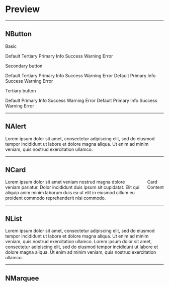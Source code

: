 # Preview

---

## NButton

Basic

<NSpace>
  <NButton>Default</NButton>
  <NButton type="tertiary">
    Tertiary
  </NButton>
  <NButton type="primary">
    Primary
  </NButton>
  <NButton type="info">
    Info
  </NButton>
  <NButton type="success">
    Success
  </NButton>
  <NButton type="warning">
    Warning
  </NButton>
  <NButton type="error">
    Error
  </NButton>
</NSpace>

Secondary button

<NSpace>
  <NButton strong secondary>
    Default
  </NButton>
  <NButton strong secondary type="tertiary">
    Tertiary
  </NButton>
  <NButton strong secondary type="primary">
    Primary
  </NButton>
  <NButton strong secondary type="info">
    Info
  </NButton>
  <NButton strong secondary type="success">
    Success
  </NButton>
  <NButton strong secondary type="warning">
    Warning
  </NButton>
  <NButton strong secondary type="error">
    Error
  </NButton>
  <NButton strong secondary round>
    Default
  </NButton>
  <NButton strong secondary round type="primary">
    Primary
  </NButton>
  <NButton strong secondary round type="info">
    Info
  </NButton>
  <NButton strong secondary round type="success">
    Success
  </NButton>
  <NButton strong secondary round type="warning">
    Warning
  </NButton>
  <NButton strong secondary round type="error">
    Error
  </NButton>
</NSpace>

Tertiary button

<NSpace>
  <NButton tertiary>
    Default
  </NButton>
  <NButton tertiary type="primary">
    Primary
  </NButton>
  <NButton tertiary type="info">
    Info
  </NButton>
  <NButton tertiary type="success">
    Success
  </NButton>
  <NButton tertiary type="warning">
    Warning
  </NButton>
  <NButton tertiary type="error">
    Error
  </NButton>
  <NButton tertiary round>
    Default
  </NButton>
  <NButton tertiary round type="primary">
    Primary
  </NButton>
  <NButton tertiary round type="info">
    Info
  </NButton>
  <NButton tertiary round type="success">
    Success
  </NButton>
  <NButton tertiary round type="warning">
    Warning
  </NButton>
  <NButton tertiary round type="error">
    Error
  </NButton>
</NSpace>

---

## NAlert

<NAlert title="Alert Title" type="info">
  Lorem ipsum dolor sit amet, consectetur adipiscing elit, sed do eiusmod
  tempor incididunt ut labore et dolore magna aliqua. Ut enim ad minim
  veniam, quis nostrud exercitation ullamco.
</NAlert>

---

## NCard

<div style="display: flex; gap: 25px;">
  <NCard title="Card with Cover">
    <template #cover>
      <img src="https://picsum.photos/400/200" alt="cover">
    </template>
    Lorem ipsum dolor sit amet veniam nostrud magna dolore veniam pariatur. Dolor
    incididunt duis ipsum sit cupidatat. Elit qui aliquip anim minim laborum duis
    ea ut elit in eiusmod cillum eu proident commodo reprehenderit nisi commodo.
  </NCard>
  <NCard title="Card Slots Demo">
    <template #header-extra>
      #header-extra
    </template>
    Card Content
    <template #footer>
      #footer
    </template>
    <template #action>
      #action
    </template>
  </NCard>
</div>

---

## NList

<n-list hoverable clickable>
  <n-list-item>
    <n-thing title="Better Late Than Never" content-style="margin-top: 10px;">
      <template #description>
        <n-space size="small" style="margin-top: 4px">
          <n-tag :bordered="false" type="info" size="small">
            Tag A
          </n-tag>
          <n-tag :bordered="false" type="info" size="small">
            Tag B
          </n-tag>
        </n-space>
      </template>
      Lorem ipsum dolor sit amet, consectetur adipiscing elit, sed do eiusmod
      tempor incididunt ut labore et dolore magna aliqua. Ut enim ad minim
      veniam, quis nostrud exercitation ullamco.
    </n-thing>
  </n-list-item>
  <n-list-item>
    <n-thing title="Lorem Ipsum" content-style="margin-top: 10px;">
      <template #description>
        <n-space size="small" style="margin-top: 4px">
          <n-tag :bordered="false" type="info" size="small">
            Tag C
          </n-tag>
          <n-tag :bordered="false" type="info" size="small">
            Tag D
          </n-tag>
        </n-space>
      </template>
      Lorem ipsum dolor sit amet, consectetur adipiscing elit, sed do eiusmod
      tempor incididunt ut labore et dolore magna aliqua. Ut enim ad minim
      veniam, quis nostrud exercitation ullamco.
    </n-thing>
  </n-list-item>
</n-list>

---

## NMarquee

<n-marquee auto-fill>
  <n-image
    width="80"
    height="80"
    src="https://07akioni.oss-cn-beijing.aliyuncs.com/07akioni.jpeg"
    style="margin-right: 24px"
  />
</n-marquee>
